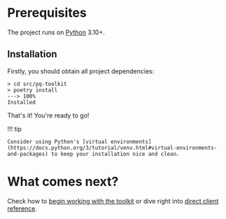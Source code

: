 # Prerequisites

The project runs on [Python](https://www.python.org) 3.10+.

## Installation

Firstly, you should obtain all project dependencies:

<!-- termynal -->

```
> cd src/pq-toolkit
> poetry install
---> 100%
Installed
```

That's it! You're ready to go!

!!! tip

    Consider using Python's [virtual environments](https://docs.python.org/3/tutorial/venv.html#virtual-environments-and-packages) to keep your installation nice and clean.


# What comes next?

Check how to [begin working with the toolkit](api-client-walkthrough.md) or dive right into [direct client reference](../reference/PqToolkitAPIClient.md).
